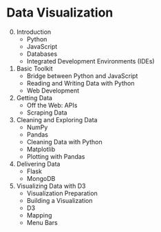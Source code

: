 # Data Visualization

0. Introduction
    - Python
    - JavaScript
    - Databases
    - Integrated Development Environments (IDEs)
1. Basic Toolkit
    - Bridge between Python and JavaScript
    - Reading and Writing Data with Python
    - Web Development
2. Getting Data
    - Off the Web: APIs
    - Scraping Data
3. Cleaning and Exploring Data
    - NumPy
    - Pandas
    - Cleaning Data with Python
    - Matplotlib
    - Plotting with Pandas 
4. Delivering Data
    - Flask
    - MongoDB
5. Visualizing Data with D3
    - Visualization Preparation
    - Building a Visualization
    - D3
    - Mapping
    - Menu Bars
